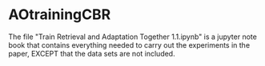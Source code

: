 # AOtrainingCBR

The file "Train Retrieval and Adaptation Together 1.1.ipynb" is a jupyter note book that contains everything needed to carry out the experiments in the paper, EXCEPT that the data sets are not included. 

